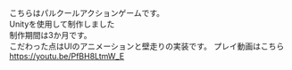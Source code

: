 こちらはパルクールアクションゲームです。  
Unityを使用して制作しました  
制作期間は3か月です。  
こだわった点はUIのアニメーションと壁走りの実装です。
プレイ動画はこちら  
https://youtu.be/PfBH8LtmW_E
